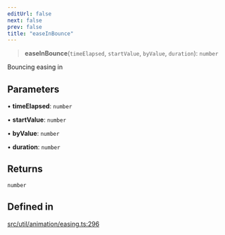 ```yaml
---
editUrl: false
next: false
prev: false
title: "easeInBounce"
---
```


> **easeInBounce**(`timeElapsed`, `startValue`, `byValue`, `duration`): `number`

Bouncing easing in

## Parameters

• **timeElapsed**: `number`

• **startValue**: `number`

• **byValue**: `number`

• **duration**: `number`

## Returns

`number`

## Defined in

[src/util/animation/easing.ts:296](https://github.com/fabricjs/fabric.js/blob/a0b4adf41e0a1fd81824114cedd4c32bfb8cac25/src/util/animation/easing.ts#L296)
